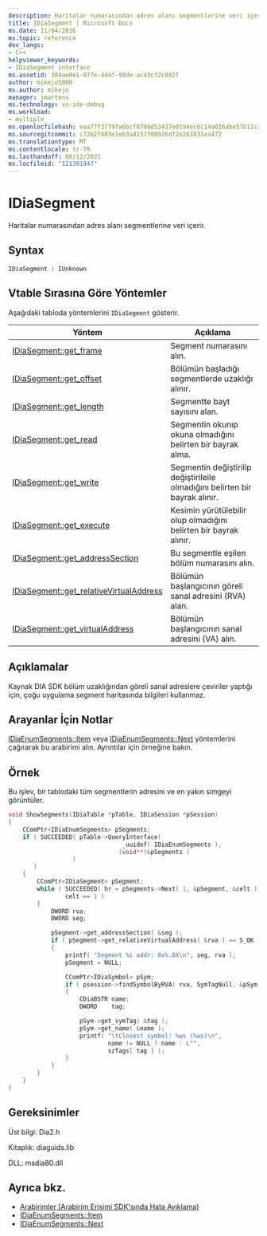 ```yaml
---
description: Haritalar numarasından adres alanı segmentlerine veri içerir.
title: IDiaSegment | Microsoft Docs
ms.date: 11/04/2016
ms.topic: reference
dev_langs:
- C++
helpviewer_keywords:
- IDiaSegment interface
ms.assetid: 384ae0e1-077e-4d4f-98de-ac43c32c882f
author: mikejo5000
ms.author: mikejo
manager: jmartens
ms.technology: vs-ide-debug
ms.workload:
- multiple
ms.openlocfilehash: eaa77f3779fa6bcf8708d53437e0194ec6c14a026abe57b11ca98a75e2f3d6b8
ms.sourcegitcommit: c72b2f603e1eb3a4157f00926df2e263831ea472
ms.translationtype: MT
ms.contentlocale: tr-TR
ms.lasthandoff: 08/12/2021
ms.locfileid: "121391947"
---
```

# <a name="idiasegment"></a>IDiaSegment
Haritalar numarasından adres alanı segmentlerine veri içerir.

## <a name="syntax"></a>Syntax

```
IDiaSegment : IUnknown
```

## <a name="methods-in-vtable-order"></a>Vtable Sırasına Göre Yöntemler
Aşağıdaki tabloda yöntemlerini `IDiaSegment` gösterir.

|Yöntem|Açıklama|
|------------|-----------------|
|[IDiaSegment::get_frame](../../debugger/debug-interface-access/idiasegment-get-frame.md)|Segment numarasını alın.|
|[IDiaSegment::get_offset](../../debugger/debug-interface-access/idiasegment-get-offset.md)|Bölümün başladığı segmentlerde uzaklığı alınır.|
|[IDiaSegment::get_length](../../debugger/debug-interface-access/idiasegment-get-length.md)|Segmentte bayt sayısını alan.|
|[IDiaSegment::get_read](../../debugger/debug-interface-access/idiasegment-get-read.md)|Segmentin okunıp okuna olmadığını belirten bir bayrak alma.|
|[IDiaSegment::get_write](../../debugger/debug-interface-access/idiasegment-get-write.md)|Segmentin değiştirilip değiştirileile olmadığını belirten bir bayrak alınır.|
|[IDiaSegment::get_execute](../../debugger/debug-interface-access/idiasegment-get-execute.md)|Kesimin yürütülebilir olup olmadığını belirten bir bayrak alınır.|
|[IDiaSegment::get_addressSection](../../debugger/debug-interface-access/idiasegment-get-addresssection.md)|Bu segmentle eşilen bölüm numarasını alın.|
|[IDiaSegment::get_relativeVirtualAddress](../../debugger/debug-interface-access/idiasegment-get-relativevirtualaddress.md)|Bölümün başlangıcının göreli sanal adresini (RVA) alan.|
|[IDiaSegment::get_virtualAddress](../../debugger/debug-interface-access/idiasegment-get-virtualaddress.md)|Bölümün başlangıcının sanal adresini (VA) alın.|

## <a name="remarks"></a>Açıklamalar
Kaynak DIA SDK bölüm uzaklığından göreli sanal adreslere çeviriler yaptığı için, çoğu uygulama segment haritasında bilgileri kullanmaz.

## <a name="notes-for-callers"></a>Arayanlar İçin Notlar
[IDiaEnumSegments::Item](../../debugger/debug-interface-access/idiaenumsegments-item.md) veya [IDiaEnumSegments::Next](../../debugger/debug-interface-access/idiaenumsegments-next.md) yöntemlerini çağırarak bu arabirimi alın. Ayrıntılar için örneğine bakın.

## <a name="example"></a>Örnek
Bu işlev, bir tablodaki tüm segmentlerin adresini ve en yakın simgeyi görüntüler.

```C++
void ShowSegments(IDiaTable *pTable, IDiaSession *pSession)
{
    CComPtr<IDiaEnumSegments> pSegments;
    if ( SUCCEEDED( pTable->QueryInterface(
                                _uuidof( IDiaEnumSegments ),
                               (void**)&pSegments )
                  )
       )
    {
        CComPtr<IDiaSegment> pSegment;
        while ( SUCCEEDED( hr = pSegments->Next( 1, &pSegment, &celt ) ) &&
                celt == 1 )
        {
            DWORD rva;
            DWORD seg;

            pSegment->get_addressSection( &seg );
            if ( pSegment->get_relativeVirtualAddress( &rva ) == S_OK )
            {
                printf( "Segment %i addr: 0x%.8X\n", seg, rva );
                pSegment = NULL;

                CComPtr<IDiaSymbol> pSym;
                if ( psession->findSymbolByRVA( rva, SymTagNull, &pSym ) == S_OK )
                {
                    CDiaBSTR name;
                    DWORD    tag;

                    pSym->get_symTag( &tag );
                    pSym->get_name( &name );
                    printf( "\tClosest symbol: %ws (%ws)\n",
                            name != NULL ? name : L"",
                            szTags[ tag ] );
                }
            }
        }
    }
}
```

## <a name="requirements"></a>Gereksinimler
Üst bilgi: Dia2.h

Kitaplık: diaguids.lib

DLL: msdia80.dll

## <a name="see-also"></a>Ayrıca bkz.
- [Arabirimler (Arabirim Erişimi SDK'sında Hata Ayıklama)](../../debugger/debug-interface-access/interfaces-debug-interface-access-sdk.md)
- [IDiaEnumSegments::Item](../../debugger/debug-interface-access/idiaenumsegments-item.md)
- [IDiaEnumSegments::Next](../../debugger/debug-interface-access/idiaenumsegments-next.md)
